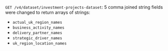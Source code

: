 `GET /v4/dataset/investment-projects-dataset`: 5 comma joined string fields were changed to return arrays of strings:
- `actual_uk_region_names`
- `business_activity_names`
- `delivery_partner_names`
- `strategic_driver_names`
- `uk_region_location_names`
